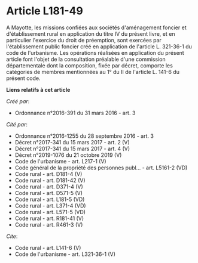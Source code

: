 # Article L181-49

A Mayotte, les missions confiées aux sociétés d'aménagement foncier et d'établissement rural en application du titre IV du
présent livre, et en particulier l'exercice du droit de préemption, sont exercées par l'établissement public foncier créé en
application de l'article L. 321-36-1 du code de l'urbanisme. Les opérations réalisées en application du présent article font
l'objet de la consultation préalable d'une commission départementale dont la composition, fixée par décret, comporte les
catégories de membres mentionnées au 1° du II de l'article L. 141-6 du présent code.

**Liens relatifs à cet article**

_Créé par_:

  - Ordonnance n°2016-391 du 31 mars 2016 - art. 3

_Cité par_:

  - Ordonnance n°2016-1255 du 28 septembre 2016 - art. 3
  - Décret n°2017-341 du 15 mars 2017 - art. 2 (V)
  - Décret n°2017-341 du 15 mars 2017 - art. 4 (V)
  - Décret n°2019-1076 du 21 octobre 2019 (V)
  - Code de l'urbanisme - art. L217-1 (V)
  - Code général de la propriété des personnes publ... - art. L5161-2 (VD)
  - Code rural - art. D181-4 (V)
  - Code rural - art. D181-42 (V)
  - Code rural - art. D371-4 (V)
  - Code rural - art. D571-5 (V)
  - Code rural - art. L181-5 (VD)
  - Code rural - art. L371-4 (VD)
  - Code rural - art. L571-5 (VD)
  - Code rural - art. R181-41 (V)
  - Code rural - art. R461-3 (V)

_Cite_:

  - Code rural - art. L141-6 (V)
  - Code de l'urbanisme - art. L321-36-1 (V)
